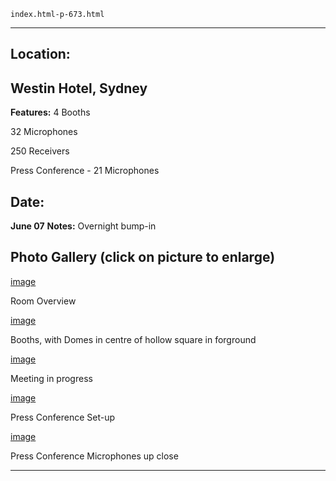 
    index.html-p-673.html
----------------------------------------------------------

## Location:

## Westin Hotel, Sydney

**Features:**    4 Booths

32 Microphones

250 Receivers

Press Conference - 21 Microphones

## Date:

**June 07**    **Notes:**    Overnight bump-in

## Photo Gallery (click on picture to enlarge)

[image](wp-content/uploads/2011/09/apec_health_meeting1.jpg)

Room Overview

[image](wp-content/uploads/2011/09/apec_health_meeting2.jpg)

Booths, with Domes in centre of hollow square in forground

[image](wp-content/uploads/2011/09/apec_health_meeting3.jpg)

Meeting in progress

[image](wp-content/uploads/2011/09/apec_health_meeting5.jpg)

Press Conference Set-up

[image](wp-content/uploads/2011/09/apec_health_meeting6.jpg)

Press Conference Microphones up close




----------------------------------------------------------
